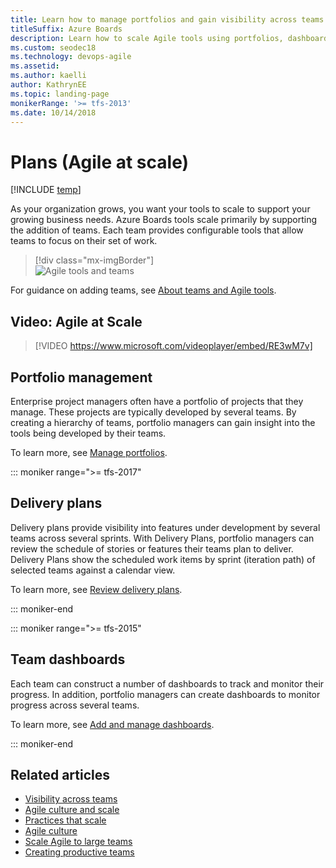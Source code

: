 ```yaml
---
title: Learn how to manage portfolios and gain visibility across teams  
titleSuffix: Azure Boards
description: Learn how to scale Agile tools using portfolios, dashboards, and delivery plans in Azure Boards, Azure DevOps, & Team Foundation Server 
ms.custom: seodec18
ms.technology: devops-agile
ms.assetid: 
ms.author: kaelli
author: KathrynEE
ms.topic: landing-page
monikerRange: '>= tfs-2013'
ms.date: 10/14/2018
---
```


# Plans (Agile at scale)

[!INCLUDE [temp](../includes/version-vsts-tfs-all-versions.md)]

As your organization grows, you want your tools to scale to support your growing business needs. Azure Boards tools scale primarily by supporting the addition of teams. Each team provides configurable tools that allow teams to focus on their set of work.

> [!div class="mx-imgBorder"]  
> ![Agile tools and teams](../../organizations/settings/media/agile-tools/agile-tools-team-assets-post-2018.png)

For guidance on adding teams, see [About teams and Agile tools](../../organizations/settings/about-teams-and-settings.md).

## Video: Agile at Scale

> [!VIDEO https://www.microsoft.com/videoplayer/embed/RE3wM7v]

## Portfolio management

Enterprise project managers often have a portfolio of projects that they manage. These projects are typically developed by several teams. By creating a hierarchy of teams, portfolio managers can gain insight into the tools being developed by their teams.

To learn more, see [Manage portfolios](portfolio-management.md).

::: moniker range=">= tfs-2017"

## Delivery plans

Delivery plans provide visibility into features under development by several teams across several sprints. With Delivery Plans, portfolio managers can review the schedule of stories or features their teams plan to deliver. Delivery Plans show the scheduled work items by sprint (iteration path) of selected teams against a calendar view.

To learn more, see [Review delivery plans](review-team-plans.md).

::: moniker-end

::: moniker range=">= tfs-2015"

## Team dashboards

Each team can construct a number of dashboards to track and monitor their progress. In addition, portfolio managers can create dashboards to monitor progress across several teams.

To learn more, see [Add and manage dashboards](../../report/dashboards/dashboards.md?toc=/azure/devops/boards/plans/toc.json&bc=/azure/devops/boards/plans/breadcrumb/toc.json).

::: moniker-end

## Related articles

- [Visibility across teams](visibility-across-teams.md)
- [Agile culture and scale](agile-culture.md)
- [Practices that scale](practices-that-scale.md)
- [Agile culture](/azure/devops/learn/agile/agile-culture)
- [Scale Agile to large teams](/azure/devops/learn/agile/scale-agile-large-teams)
- [Creating productive teams](/azure/devops/learn/agile/productive-teams)
